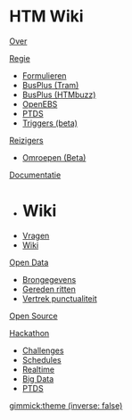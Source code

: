 # HTM Wiki

[Over](index.md)

[Regie]()

  * [Formulieren](https://forms.waarisdetrein.nl/)
  * [BusPlus (Tram)](http://busplus.waarisdetrein.nl/#/journeys/HTM/Tram)
  * [BusPlus (HTMbuzz)](http://busplus.waarisdetrein.nl/#/journeys/HTM/HTMbuzz)
  * [OpenEBS](https://openebs.nl/)
  * [PTDS](https://ptds.htmwiki.nl/)
  * [Triggers (beta)](https://ptds.htmwiki.nl/triggers/)

[Reizigers]()

  * [Omroepen (Beta)](http://broadcaster.waarisdetram.nl)

[Documentatie]()

  * # Wiki
  * [Vragen](vragen.md)
  * [Wiki](wiki.md)

[Open Data]()

  * [Brongegevens](http://bigdata.openebs.nl/raw/)
  * [Gereden ritten](http://bigdata.openebs.nl/export/htm/)
  * [Vertrek punctualiteit](http://bigdata.openebs.nl/htm-punctdep/)

[Open Source](https://github.com/HTMPersonenvervoerNV/)

[Hackathon]()

  * [Challenges](hackathon/challenges.md)
  * [Schedules](hackathon/schedules.md)
  * [Realtime](hackathon/realtime.md)
  * [Big Data](hackathon/bigdata.md)
  * [PTDS](hackathon/ptds.md)


[gimmick:theme (inverse: false)](united)
